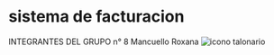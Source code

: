 # sistema de facturacion
INTEGRANTES DEL GRUPO n° 8
Mancuello Roxana
![icono talonario](https://github.com/mroxanam/sistema-de-facturacion/assets/107517934/07ec058f-105a-4321-8268-fc6e3cda0f00)
